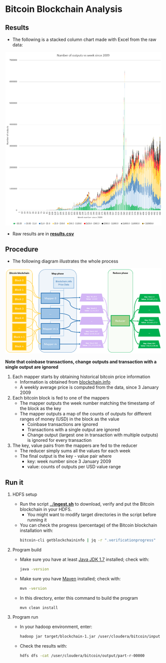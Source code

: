# Bitcoin Blockchain Analysis

## Results
- The following is a stacked column chart made with Excel from the raw data:

[![Chart of results](results.png)]()

- Raw results are in [**results.csv**](results.csv)

## Procedure
- The following diagram illustrates the whole process

[![Diagram](diagram.png)]()

**Note that coinbase transactions, change outputs and transaction with a single output are ignored**

1. Each mapper starts by obtaining historical bitcoin price information
    - Information is obtained from [blockchain.info](https://www.blockchain.info)
    - A weekly average price is computed from the data, since 3 January 2009
2. Each bitcoin block is fed to one of the mappers
    - The mapper outputs the week number matching the timestamp of the block as the key
    - The mapper outputs a map of the counts of outputs for different ranges of money (USD) in the block as the value
        - Coinbase transactions are ignored
        - Transactions with a single output are ignored
        - Change output (largest one in transaction with multiple outputs) is ignored for every transaction
3. The key, value pairs from the mappers are fed to the reducer
    - The reducer simply sums all the values for each week
    - The final output is the key - value pair where
        - key: week number since 3 January 2009
        - value: counts of outputs per USD value range

## Run it
1. HDFS setup
    - Run the script [../**ingest.sh**](../ingest.sh) to download, verify and put the Bitcoin blockchain in your HDFS.
        - You might want to modify target directories in the script before running it
    - You can check the progress (percentage) of the Bitcoin blockchain installation with:
        ```bash
        bitcoin-cli getblockchaininfo | jq -r ".verificationprogress"
        ```
2. Program build
    - Make sure you have at least [Java JDK 1.7](http://www.oracle.com/technetwork/java/javase/downloads/jdk8-downloads-2133151.html) installed; check with:
        ```bash
        java -version
        ```
    - Make sure you have [Maven](https://maven.apache.org/download.cgi) installed; check with:
        ```bash
        mvn -version
        ```
    - In this directory, enter this command to build the program
        ```bash
        mvn clean install
        ```
    
3. Program run
    - In your hadoop environment, enter:
        ```bash
        hadoop jar target/blockchain-1.jar /user/cloudera/bitcoin/input /user/cloudera/bitcoin/output
        ```
    - Check the results with:
        ```bash
        hdfs dfs -cat /user/cloudera/bitcoin/output/part-r-00000
        ```